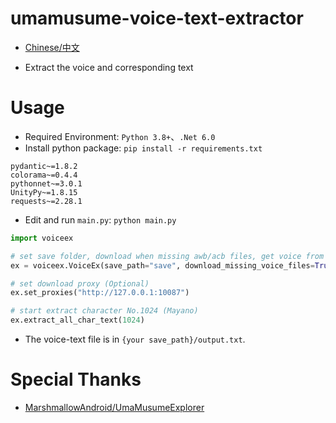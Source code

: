 # umamusume-voice-text-extractor

- [Chinese/中文](README-ZH.md)

- Extract the voice and corresponding text



# Usage

- Required Environment: `Python 3.8+`、`.Net 6.0`
- Install python package: `pip install -r requirements.txt`

```
pydantic~=1.8.2
colorama~=0.4.4
pythonnet~=3.0.1
UnityPy~=1.8.15
requests~=2.28.1
```

- Edit and run `main.py`: `python main.py`

```python
import voiceex

# set save folder, download when missing awb/acb files, get voice from all character stories (takes a long time)
ex = voiceex.VoiceEx(save_path="save", download_missing_voice_files=True, get_voice_from_all_stories=False)

# set download proxy (Optional)
ex.set_proxies("http://127.0.0.1:10087")

# start extract character No.1024 (Mayano)
ex.extract_all_char_text(1024)
```

- The voice-text file is in `{your save_path}/output.txt`.



# Special Thanks

- [MarshmallowAndroid/UmaMusumeExplorer](https://github.com/MarshmallowAndroid/UmaMusumeExplorer)


